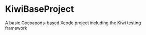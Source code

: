 KiwiBaseProject
===============

A basic Cocoapods-based Xcode project including the Kiwi testing framework
